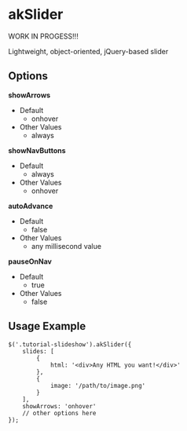 akSlider
========

WORK IN PROGESS!!!

Lightweight, object-oriented, jQuery-based slider

Options
-----

**showArrows**
* Default
	* onhover
* Other Values
	* always

**showNavButtons**
* Default
	* always
* Other Values
	* onhover

**autoAdvance**
* Default
	* false
* Other Values
	* any millisecond value

**pauseOnNav**
* Default
	* true
* Other Values
	* false

Usage Example
-----

	$('.tutorial-slideshow').akSlider({
		slides: [
			{
				html: '<div>Any HTML you want!</div>'
			},
			{
				image: '/path/to/image.png'
			}
		],
		showArrows: 'onhover'
	    // other options here
	});

